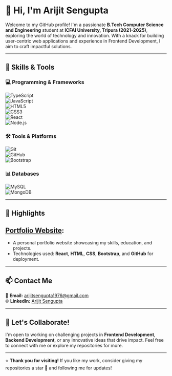 # 👋 Hi, I'm Arijit Sengupta  

Welcome to my GitHub profile! I'm a passionate **B.Tech Computer Science and Engineering** student at **ICFAI University, Tripura (2021-2025)**, exploring the world of technology and innovation. With a knack for building user-centric web applications and experience in Frontend Development, I aim to craft impactful solutions.  

---

## 🚀 Skills & Tools  

### 💻 Programming & Frameworks  
![TypeScript](https://img.shields.io/badge/TypeScript-3178C6?style=for-the-badge&logo=typescript&logoColor=white)  
![JavaScript](https://img.shields.io/badge/JavaScript-F7DF1E?style=for-the-badge&logo=javascript&logoColor=black)  
![HTML5](https://img.shields.io/badge/HTML5-E34F26?style=for-the-badge&logo=html5&logoColor=white)  
![CSS3](https://img.shields.io/badge/CSS3-1572B6?style=for-the-badge&logo=css3&logoColor=white)  
![React](https://img.shields.io/badge/React-61DAFB?style=for-the-badge&logo=react&logoColor=black)  
![Node.js](https://img.shields.io/badge/Node.js-339933?style=for-the-badge&logo=node.js&logoColor=white)  

### 🛠 Tools & Platforms  
![Git](https://img.shields.io/badge/Git-F05032?style=for-the-badge&logo=git&logoColor=white)  
![GitHub](https://img.shields.io/badge/GitHub-181717?style=for-the-badge&logo=github&logoColor=white)   
![Bootstrap](https://img.shields.io/badge/Bootstrap-7952B3?style=for-the-badge&logo=bootstrap&logoColor=white)  

### 📊 Databases  
![MySQL](https://img.shields.io/badge/MySQL-4479A1?style=for-the-badge&logo=mysql&logoColor=white)  
![MongoDB](https://img.shields.io/badge/MongoDB-47A248?style=for-the-badge&logo=mongodb&logoColor=white)  

---

## 🌟 Highlights  
 
## **[Portfolio Website](https://github.com/arijitsengupta1976/portfolio):**  
   - A personal portfolio website showcasing my skills, education, and projects.  
   - Technologies used: **React**, **HTML**, **CSS**, **Bootstrap**, and **GitHub** for deployment.  

---

## 📫 Contact Me  

💌 **Email:** [arijitsengupta1976@gmail.com](mailto:arijitsengupta1976@gmail.com)  
🌐 **LinkedIn:** [Arijit Sengupta](www.linkedin.com/in/arijit-sengupta-2278a1231)  

---

## 🌱 Let's Collaborate!  

I'm open to working on challenging projects in **Frontend Development**, **Backend Development**, or any innovative ideas that drive impact. Feel free to connect with me or explore my repositories for more.  

---

⭐ **Thank you for visiting!** If you like my work, consider giving my repositories a star 🌟 and following me for updates!  
